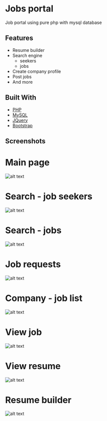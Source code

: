 # Jobs portal
Job portal using pure php with mysql database


## Features
- Resume builder
- Search engine
    - seekers
    - jobs
- Create company profile
- Post jobs
- And more

## Built With
* [PHP](https://www.php.net/)
* [MySQL](https://www.mysql.com/)
* [JQuery](https://jquery.com)
* [Bootstrap](https://getbootstrap.com)

## Screenshots
# Main page
![alt text](https://raw.githubusercontent.com/RaoufGrera/job_portal/master/images/readme_img/main_page.png)

# Search - job seekers
![alt text](https://raw.githubusercontent.com/RaoufGrera/job_portal/master/images/readme_img/search_engine.png)

# Search - jobs
![alt text](https://raw.githubusercontent.com/RaoufGrera/job_portal/master/images/readme_img/searchjob.png)

# Job requests
![alt text](https://raw.githubusercontent.com/RaoufGrera/job_portal/master/images/readme_img/company_jobrequest.png)

# Company - job list
![alt text](https://raw.githubusercontent.com/RaoufGrera/job_portal/master/images/readme_img/company_joblist.png)

# View job
![alt text](https://raw.githubusercontent.com/RaoufGrera/job_portal/master/images/readme_img/view_job.png)

# View resume
![alt text](https://raw.githubusercontent.com/RaoufGrera/job_portal/master/images/readme_img/view_resume.png)

# Resume builder
![alt text](https://raw.githubusercontent.com/RaoufGrera/job_portal/master/images/readme_img/resume_builder.png)
